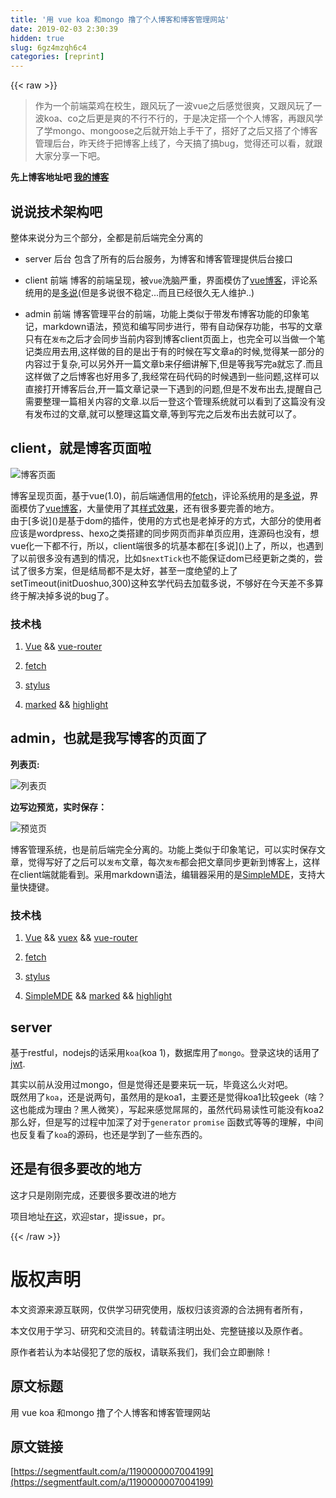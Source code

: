 ```yaml
---
title: '用 vue koa 和mongo 撸了个人博客和博客管理网站' 
date: 2019-02-03 2:30:39
hidden: true
slug: 6gz4mzqh6c4
categories: [reprint]
---
```


{{< raw >}}

                    
<blockquote><p>作为一个前端菜鸡在校生，跟风玩了一波vue之后感觉很爽，又跟风玩了一波koa、co之后更是爽的不行不行的，于是决定搭一个个人博客，再跟风学了学mongo、mongoose之后就开始上手干了，搭好了之后又搭了个博客管理后台，昨天终于把博客上线了，今天搞了搞bug，觉得还可以看，就跟大家分享一下吧。</p></blockquote>
<p><strong>先上博客地址吧  <a href="http://chuckliu.me/" rel="nofollow noreferrer" target="_blank">我的博客</a></strong></p>
<h2 id="articleHeader0">说说技术架构吧</h2>
<p>整体来说分为三个部分，全都是前后端完全分离的</p>
<ul>
<li><p>server 后台 包含了所有的后台服务，为博客和博客管理提供后台接口</p></li>
<li><p>client 前端 博客的前端呈现，被<code>vue</code>洗脑严重，界面模仿了<a href="http://cn.vuejs.org/blog/" rel="nofollow noreferrer" target="_blank">vue博客</a>，评论系统用的是<a href="http://duoshuo.com/" rel="nofollow noreferrer" target="_blank">多说</a>(但是多说很不稳定...而且已经很久无人维护..)</p></li>
<li><p>admin  前端 博客管理平台的前端，功能上类似于带发布博客功能的印象笔记，markdown语法，预览和编写同步进行，带有自动保存功能，书写的文章只有在<code>发布</code>之后才会同步当前内容到博客client页面上，也完全可以当做一个笔记类应用去用,这样做的目的是出于有的时候在写文章a的时候,觉得某一部分的内容过于复杂,可以另外开一篇文章b来仔细讲解下,但是等我写完a就忘了.而且这样做了之后博客也好用多了,我经常在码代码的时候遇到一些问题,这样可以直接打开博客后台,开一篇文章记录一下遇到的问题,但是不发布出去,提醒自己需要整理一篇相关内容的文章.以后一登这个管理系统就可以看到了这篇没有没有发布过的文章,就可以整理这篇文章,等到写完之后发布出去就可以了。</p></li>
</ul>
<h2 id="articleHeader1">client，就是博客页面啦</h2>
<p><span class="img-wrap"><img data-src="/img/remote/1460000007004202?w=2426&amp;h=1274" src="https://static.alili.tech/img/remote/1460000007004202?w=2426&amp;h=1274" alt="博客页面" title="博客页面" style="cursor: pointer; display: inline;"></span></p>
<p>博客呈现页面，基于vue(1.0)，前后端通信用的<a href="https://www.npmjs.com/package/whatwg-fetch" rel="nofollow noreferrer" target="_blank">fetch</a>，评论系统用的是<a href="http://duoshuo.com/" rel="nofollow noreferrer" target="_blank">多说</a>，界面模仿了<a href="http://cn.vuejs.org/blog/" rel="nofollow noreferrer" target="_blank">vue博客</a>，大量使用了其<a href="https://github.com/vuejs/cn.vuejs.org" rel="nofollow noreferrer" target="_blank">样式效果</a>，还有很多要完善的地方。<br>由于[多说]()是基于dom的插件，使用的方式也是老掉牙的方式，大部分的使用者应该是wordpress、hexo之类搭建的同步网页而非单页应用，连源码也没有，想vue化一下都不行，所以，client端很多的坑基本都在[多说]()上了，所以，也遇到了以前很多没有遇到的情况，比如<code>$nextTick</code>也不能保证dom已经更新之类的，尝试了很多方案，但是结局都不是太好，甚至一度绝望的上了setTimeout(initDuoshuo,300)这种玄学代码去加载多说，不够好在今天差不多算终于解决掉多说的bug了。</p>
<h3 id="articleHeader2">技术栈</h3>
<ol>
<li><p><a href="http://vuejs.org.cn" rel="nofollow noreferrer" target="_blank">Vue</a> &amp;&amp; <a href="https://github.com/vuejs/vue-router" rel="nofollow noreferrer" target="_blank">vue-router</a></p></li>
<li><p><a href="https://www.npmjs.com/package/whatwg-fetch" rel="nofollow noreferrer" target="_blank">fetch</a></p></li>
<li><p><a href="http://stylus-lang.com/" rel="nofollow noreferrer" target="_blank">stylus</a></p></li>
<li><p><a href="https://github.com/chjj/marked" rel="nofollow noreferrer" target="_blank">marked</a> &amp;&amp; <a href="https://github.com/isagalaev/highlight.js" rel="nofollow noreferrer" target="_blank">highlight</a></p></li>
</ol>
<h2 id="articleHeader3">admin，也就是我写博客的页面了</h2>
<p><strong>列表页:</strong></p>
<p><span class="img-wrap"><img data-src="/img/remote/1460000007004203?w=2560&amp;h=1410" src="https://static.alili.tech/img/remote/1460000007004203?w=2560&amp;h=1410" alt="列表页" title="列表页" style="cursor: pointer;"></span></p>
<p><strong>边写边预览，实时保存：</strong></p>
<p><span class="img-wrap"><img data-src="/img/remote/1460000007004204?w=2560&amp;h=1255" src="https://static.alili.tech/img/remote/1460000007004204?w=2560&amp;h=1255" alt="预览页" title="预览页" style="cursor: pointer;"></span></p>
<p>博客管理系统，也是前后端完全分离的。功能上类似于印象笔记，可以实时保存文章，觉得写好了之后可以<code>发布</code>文章，每次<code>发布</code>都会把文章同步更新到博客上，这样在client端就能看到。采用markdown语法，编辑器采用的是<a href="https://github.com/NextStepWebs/simplemde-markdown-editor" rel="nofollow noreferrer" target="_blank">SimpleMDE</a>，支持大量快捷键。</p>
<h3 id="articleHeader4">技术栈</h3>
<ol>
<li><p><a href="http://vuejs.org.cn" rel="nofollow noreferrer" target="_blank">Vue</a> &amp;&amp; <a href="https://github.com/vuejs/vuex" rel="nofollow noreferrer" target="_blank">vuex</a> &amp;&amp; <a href="https://github.com/vuejs/vue-router" rel="nofollow noreferrer" target="_blank">vue-router</a></p></li>
<li><p><a href="https://www.npmjs.com/package/whatwg-fetch" rel="nofollow noreferrer" target="_blank">fetch</a></p></li>
<li><p><a href="http://stylus-lang.com/" rel="nofollow noreferrer" target="_blank">stylus</a></p></li>
<li><p><a href="https://github.com/NextStepWebs/simplemde-markdown-editor" rel="nofollow noreferrer" target="_blank">SimpleMDE</a> &amp;&amp; <a href="https://github.com/chjj/marked" rel="nofollow noreferrer" target="_blank">marked</a> &amp;&amp; <a href="https://github.com/isagalaev/highlight.js" rel="nofollow noreferrer" target="_blank">highlight</a></p></li>
</ol>
<h2 id="articleHeader5">server</h2>
<p>基于restful，nodejs的话采用<code>koa</code>(koa 1)，数据库用了<code>mongo</code>。登录这块的话用了<a href="https://jwt.io/introduction/" rel="nofollow noreferrer" target="_blank">jwt</a>.</p>
<p>其实以前从没用过mongo，但是觉得还是要来玩一玩，毕竟这么火对吧。<br>既然用了<code>koa</code>，还是说两句，虽然用的是koa1，主要还是觉得koa1比较geek（啥？这也能成为理由？黑人微笑），写起来感觉屌屌的，虽然代码易读性可能没有koa2那么好，但是写的过程中加深了对于<code>generator</code> <code>promise</code> 函数式等等的理解，中间也反复看了<code>koa</code>的源码，也还是学到了一些东西的。</p>
<h2 id="articleHeader6">还是有很多要改的地方</h2>
<p>这才只是刚刚完成，还要很多要改进的地方</p>
<p>项目地址<a href="https://github.com/Ma63d/kov-blog" rel="nofollow noreferrer" target="_blank">在这</a>，欢迎star，提issue，pr。</p>

                
{{< /raw >}}

# 版权声明
本文资源来源互联网，仅供学习研究使用，版权归该资源的合法拥有者所有，

本文仅用于学习、研究和交流目的。转载请注明出处、完整链接以及原作者。

原作者若认为本站侵犯了您的版权，请联系我们，我们会立即删除！

## 原文标题
用 vue koa 和mongo 撸了个人博客和博客管理网站

## 原文链接
[https://segmentfault.com/a/1190000007004199](https://segmentfault.com/a/1190000007004199)


